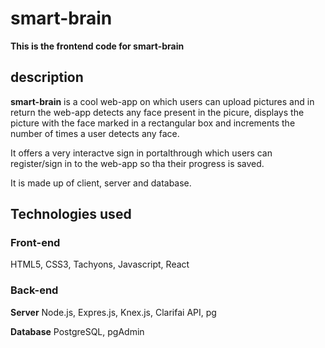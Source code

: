 # smart-brain

**This is the frontend code for smart-brain**

## description

**smart-brain** is a cool web-app on which users can upload pictures and in return the web-app detects any face present in the picure, displays the picture with the face marked in a rectangular box and increments the number of times a user detects any face. 

It offers a very interactve sign in portalthrough which users can register/sign in to the web-app so tha their progress is saved.

It is made up of client, server and database.

## Technologies used

### Front-end
HTML5, CSS3, Tachyons, Javascript, React

### Back-end

**Server**
Node.js, Expres.js, Knex.js, Clarifai API, pg

**Database**
PostgreSQL, pgAdmin


